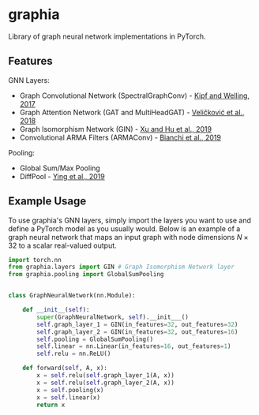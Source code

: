 # graphia
Library of graph neural network implementations in PyTorch.

## Features

GNN Layers:
- Graph Convolutional Network (SpectralGraphConv) - [Kipf and Welling, 2017](https://arxiv.org/abs/1609.02907)
- Graph Attention Network (GAT and MultiHeadGAT) - [Veličković et al., 2018](https://arxiv.org/abs/1710.10903)
- Graph Isomorphism Network (GIN) - [Xu and Hu et al., 2019](https://arxiv.org/abs/1810.00826)
- Convolutional ARMA Filters (ARMAConv) - [Bianchi et al., 2019](https://arxiv.org/abs/1901.01343)

Pooling:
- Global Sum/Max Pooling
- DiffPool - [Ying et al., 2019](https://arxiv.org/abs/1806.08804)

## Example Usage

To use graphia's GNN layers, simply import the layers you want to use and define a PyTorch model as you usually would. Below is an example of a graph neural network that maps an input graph with node dimensions $N \times 32$ to a scalar real-valued output.

```python
import torch.nn
from graphia.layers import GIN # Graph Isomorphism Network layer
from graphia.pooling import GlobalSumPooling


class GraphNeuralNetwork(nn.Module):

    def __init__(self):
        super(GraphNeuralNetwork, self).__init___()
        self.graph_layer_1 = GIN(in_features=32, out_features=32)
        self.graph_layer_2 = GIN(in_features=32, out_features=16)
        self.pooling = GlobalSumPooling()
        self.linear = nn.Linear(in_features=16, out_features=1)
        self.relu = nn.ReLU()

    def forward(self, A, x):
        x = self.relu(self.graph_layer_1(A, x))
        x = self.relu(self.graph_layer_2(A, x))
        x = self.pooling(x)
        x = self.linear(x)
        return x

```